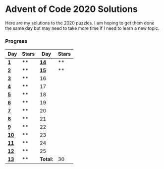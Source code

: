 # Advent of Code 2020 Solutions
Here are my solutions to the 2020 puzzles. I am hoping to get them done the same day but may need to take more time if I need to learn a new topic.

### Progress

| Day | Stars | Day | Stars |
| ------ | ------ | ------ | ------ |
| **[1](https://github.com/mariom100o/Advent-of-Code-Solutions/tree/main/2020/Day%201)**   | ** | **[14](https://github.com/mariom100o/Advent-of-Code-Solutions/tree/main/2020/Day%2014)** | ** |
| **[2](https://github.com/mariom100o/Advent-of-Code-Solutions/tree/main/2020/Day%202)**   | ** | **[15](https://github.com/mariom100o/Advent-of-Code-Solutions/tree/main/2020/Day%2015)** | ** |
| **[3](https://github.com/mariom100o/Advent-of-Code-Solutions/tree/main/2020/Day%203)**   | ** | 16 |  |
| **[4](https://github.com/mariom100o/Advent-of-Code-Solutions/tree/main/2020/Day%204)**   | ** | 17 |  |
| **[5](https://github.com/mariom100o/Advent-of-Code-Solutions/tree/main/2020/Day%205)**   | ** | 18 |  |
| **[6](https://github.com/mariom100o/Advent-of-Code-Solutions/tree/main/2020/Day%206)**   | ** | 19 |  |
| **[7](https://github.com/mariom100o/Advent-of-Code-Solutions/tree/main/2020/Day%207)**   | ** | 20 |  |
| **[8](https://github.com/mariom100o/Advent-of-Code-Solutions/tree/main/2020/Day%208)**   | ** | 21 |  |
| **[9](https://github.com/mariom100o/Advent-of-Code-Solutions/tree/main/2020/Day%209)**   | ** | 22 |  |
| **[10](https://github.com/mariom100o/Advent-of-Code-Solutions/tree/main/2020/Day%2010)** | ** | 23 |  |
| **[11](https://github.com/mariom100o/Advent-of-Code-Solutions/tree/main/2020/Day%2011)** | ** | 24 |  |
| **[12](https://github.com/mariom100o/Advent-of-Code-Solutions/tree/main/2020/Day%2012)** | ** | 25 |  |
| **[13](https://github.com/mariom100o/Advent-of-Code-Solutions/tree/main/2020/Day%2013)** | ** | **Total:** | 30 |